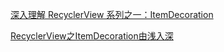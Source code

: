 [深入理解 RecyclerView 系列之一：ItemDecoration](https://www.tuicool.com/articles/fIbuYfI)

[RecyclerView之ItemDecoration由浅入深](https://www.jianshu.com/p/b46a4ff7c10a)

